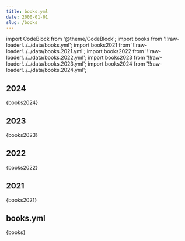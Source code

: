 ```yaml
---
title: books.yml
date: 2000-01-01
slug: /books
---
```

import CodeBlock from '@theme/CodeBlock';
import books from '!!raw-loader!../../data/books.yml';
import books2021 from '!!raw-loader!../../data/books.2021.yml';
import books2022 from '!!raw-loader!../../data/books.2022.yml';
import books2023 from '!!raw-loader!../../data/books.2023.yml';
import books2024 from '!!raw-loader!../../data/books.2024.yml';


## 2024

<CodeBlock language="yaml">{books2024}</CodeBlock>



## 2023

<CodeBlock language="yaml">{books2023}</CodeBlock>




## 2022

<CodeBlock language="yaml">{books2022}</CodeBlock>



## 2021

<CodeBlock language="yaml">{books2021}</CodeBlock>



## books.yml

<CodeBlock language="yaml">{books}</CodeBlock>



